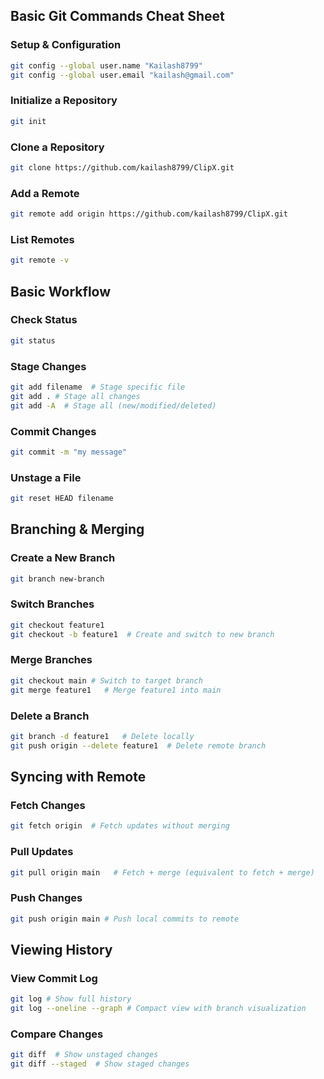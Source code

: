 ## Basic Git Commands Cheat Sheet
### Setup & Configuration

``` bash
git config --global user.name "Kailash8799"
git config --global user.email "kailash@gmail.com"
```

### Initialize a Repository
```bash
git init
```

###  Clone a Repository
```bash
git clone https://github.com/kailash8799/ClipX.git
```

### Add a Remote
```bash
git remote add origin https://github.com/kailash8799/ClipX.git
```

### List Remotes
```bash
git remote -v
```

## Basic Workflow

### Check Status
```bash
git status
```

###  Stage Changes
```bash
git add filename  # Stage specific file
git add . # Stage all changes
git add -A  # Stage all (new/modified/deleted)
```

### Commit Changes
```bash
git commit -m "my message"
```

### Unstage a File
```bash 
git reset HEAD filename
```

## Branching & Merging
### Create a New Branch
```bash
git branch new-branch
```

### Switch Branches
```bash
git checkout feature1
git checkout -b feature1  # Create and switch to new branch
```

### Merge Branches
```bash
git checkout main # Switch to target branch
git merge feature1   # Merge feature1 into main
```

### Delete a Branch
```bash
git branch -d feature1   # Delete locally
git push origin --delete feature1  # Delete remote branch
```

## Syncing with Remote
### Fetch Changes
```bash
git fetch origin  # Fetch updates without merging
```
### Pull Updates
```bash
git pull origin main   # Fetch + merge (equivalent to fetch + merge)
```

### Push Changes
```bash
git push origin main # Push local commits to remote
```

## Viewing History
### View Commit Log
```bash
git log # Show full history
git log --oneline --graph # Compact view with branch visualization
```

### Compare Changes
```bash
git diff  # Show unstaged changes
git diff --staged  # Show staged changes
```